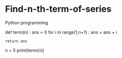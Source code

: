 # Find-n-th-term-of-series
Python programming

def term(n) :
	ans = 0
	for i in range(1,n+1) :
		ans = ans + i
	
	return ans
n = 5
print(term(n))

